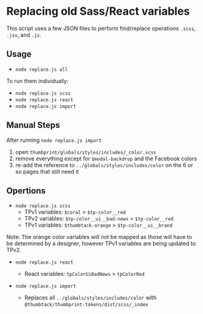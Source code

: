 # Replacing old Sass/React variables

This script uses a few JSON files to perform find/replace operations `.scss`, `.jsx`, and `.js`.

## Usage

- `node replace.js all`

To run them individually:

- `node replace.js scss`
- `node replace.js react`
- `node replace.js import`

## Manual Steps

After running `node replace.js import`

1. open `thumbprint/globals/styles/includes/_color.scss`
2. remove everything except for `$modal-backdrop` and the Facebook colors
3. re-add the reference to `../globals/styles/includes/color` on the 6 or so pages that still need it


## Opertions

- `node replace.js scss`
    - TPv1 variables: `$coral` > `$tp-color__red`
    - TPv2 variables: `$tp-color__ui__bad-news` > `$tp-color__red`
    - TPv1 variables: `$thumbtack-orange` > `$tp-color__ui__brand`

Note: The orange color variables will not be mapped as those will have to be determined by a designer, however TPv1 variables are being updated to TPv2.

- `node replace.js react`
    - React variables: `tpColorUiBadNews` > `tpColorRed`

- `node replace.js import`
    - Replaces all `../globals/styles/includes/color` with `@thumbtack/thumbprint-tokens/dist/scss/_index`
